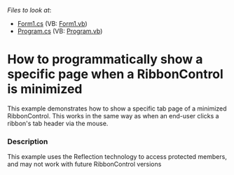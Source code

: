 <!-- default file list -->
*Files to look at*:

* [Form1.cs](./CS/WindowsFormsApplication4/Form1.cs) (VB: [Form1.vb](./VB/WindowsFormsApplication4/Form1.vb))
* [Program.cs](./CS/WindowsFormsApplication4/Program.cs) (VB: [Program.vb](./VB/WindowsFormsApplication4/Program.vb))
<!-- default file list end -->
# How to programmatically show a specific page when a RibbonControl is minimized


<p>This example demonstrates how to show a specific tab page of a minimized RibbonControl. This works in the same way as when an end-user clicks a ribbon's tab header via the mouse.</p>


<h3>Description</h3>

<p>This example uses the Reflection technology to access protected members, and may not work with future RibbonControl versions</p>

<br/>


